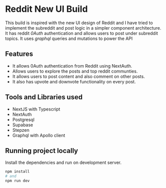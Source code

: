 # Reddit New UI Build 

This build is inspired with the new UI design of Reddit and I have tried to implement the subreddit and post logic in a simpler component architecture. It has reddit *0Auth* authentication and allows users to post under subreddit topics. It uses *graphql* queries and mutations to power the API

## Features
<ul>
    <li>It allows 0Auth authentication from Reddit using NextAuth.</li>
    <li>Allows users to explore the posts and top reddit communties.</li>
    <li>It allows users to post content and also comment on other posts.</li>
    <li>It also has upvote and downvote functionality on every post.</li>
</ul>

## Tools and Libraries used
<ul>
    <li>NextJS with Typescript</li>
    <li>NextAuth</li>
    <li>Postgresql</li>
    <li>Supabase</li>
    <li>Stepzen</li>
    <li>Graphql with Apollo client</li>
</ul>

## Running project locally

Install the dependencies and run on development server.

```bash
npm install 
# and
npm run dev
```
